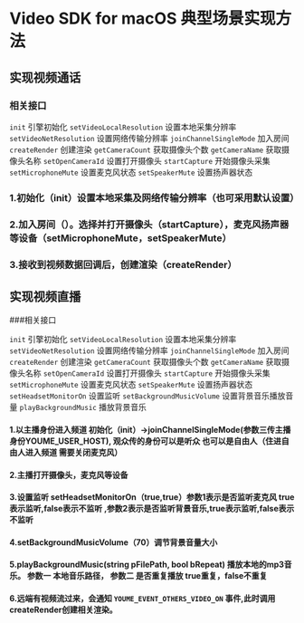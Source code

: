 # Video SDK for macOS 典型场景实现方法

## 实现视频通话 ##

### 相关接口

`init` 引擎初始化
`setVideoLocalResolution` 设置本地采集分辨率
`setVideoNetResolution` 设置网络传输分辨率
`joinChannelSingleMode` 加入房间
`createRender` 创建渲染
`getCameraCount` 获取摄像头个数
`getCameraName` 获取摄像头名称
`setOpenCameraId` 设置打开摄像头
`startCapture` 开始摄像头采集
`setMicrophoneMute`	设置麦克风状态
`setSpeakerMute`	设置扬声器状态

### 1.初始化（init）设置本地采集及网络传输分辨率（也可采用默认设置）

### 2.加入房间（）。选择并打开摄像头（startCapture），麦克风扬声器等设备（setMicrophoneMute，setSpeakerMute）

### 3.接收到视频数据回调后，创建渲染（createRender）


## 实现视频直播 ##

###相关接口

`init` 引擎初始化
`setVideoLocalResolution` 设置本地采集分辨率
`setVideoNetResolution` 设置网络传输分辨率
`joinChannelSingleMode` 加入房间
`createRender` 创建渲染
`getCameraCount` 获取摄像头个数
`getCameraName` 获取摄像头名称
`setOpenCameraId` 设置打开摄像头
`startCapture` 开始摄像头采集
`setMicrophoneMute`	设置麦克风状态
`setSpeakerMute`	设置扬声器状态
`setHeadsetMonitorOn` 设置监听
`setBackgroundMusicVolume`	设置背景音乐播放音量
`playBackgroundMusic`	播放背景音乐

#### 1.以主播身份进入频道 初始化（init）->joinChannelSingleMode(参数三传主播身份YOUME_USER_HOST), 观众传的身份可以是听众 也可以是自由人（住进自由人进入频道 需要关闭麦克风）

#### 2.主播打开摄像头，麦克风等设备

#### 3.设置监听 setHeadsetMonitorOn（true,true）参数1表示是否监听麦克风 true表示监听,false表示不监听 ,参数2表示是否监听背景音乐,true表示监听,false表示不监听

#### 4.setBackgroundMusicVolume（70）调节背景音量大小

#### 5.playBackgroundMusic(string pFilePath, bool bRepeat) 播放本地的mp3音乐。 参数一 本地音乐路径， 参数二 是否重复播放 true重复，false不重复

#### 6.远端有视频流过来，会通知 `YOUME_EVENT_OTHERS_VIDEO_ON` 事件,此时调用createRender创建相关渲染。

